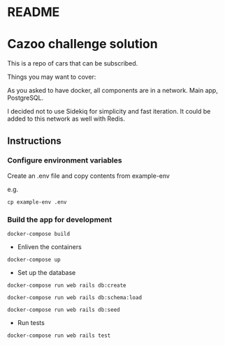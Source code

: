 # README

# Cazoo challenge solution

This is a repo of cars that can be subscribed.

Things you may want to cover:

As you asked to have docker, all components are in a network. Main app, PostgreSQL.

I decided not to use Sidekiq for simplicity and fast iteration. It could be added to this network as well with Redis.

## Instructions

### Configure environment variables

Create an .env file and copy contents from example-env

e.g.

`cp example-env .env`


### Build the app for development

`docker-compose build`

* Enliven the containers

`docker-compose up`

* Set up the database

`docker-compose run web rails db:create`

`docker-compose run web rails db:schema:load`

`docker-compose run web rails db:seed`


* Run tests

`docker-compose run web rails test`
